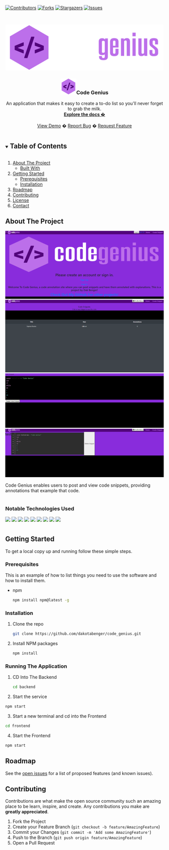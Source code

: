 <!--
*** Thanks for checking out the Best-README-Template. If you have a suggestion
*** that would make this better, please fork the repo and create a pull request
*** or simply open an issue with the tag "enhancement".
*** Thanks again! Now go create something AMAZING! :D
***
***
***
*** To avoid retyping too much info. Do a search and replace for the following:

-->



<!-- PROJECT SHIELDS -->
<!--
*** I'm using markdown "reference style" links for readability.
*** Reference links are enclosed in brackets [ ] instead of parentheses ( ).
*** See the bottom of this document for the declaration of the reference variables
*** for contributors-url, forks-url, etc. This is an optional, concise syntax you may use.
*** https://www.markdownguide.org/basic-syntax/#reference-style-links
-->
[![Contributors][contributors-shield]][contributors-url]
[![Forks][forks-shield]][forks-url]
[![Stargazers][stars-shield]][stars-url]
[![Issues][issues-shield]][issues-url]





<!-- PROJECT LOGO -->
<br />
<p align="center">
  <a href="https://github.com/dakotabenger/code_genius">
    <img src="./frontend/public/logo.png" alt="Logo" >
  </a>

  <h3 align="center"><img height="50px" width="50px" src="./frontend/public/favicon.ico">Code Genius</h3>

  <p align="center">
    An application that makes it easy to create a to-do list so you'll never forget to grab the milk.  
    <br />
    <a href="https://github.com/dakotabenger/code_genius"><strong>Explore the docs �</strong></a>
    <br />
    <br />
    <a href="https://codegenius.herokuapp.com">View Demo</a>
    �
    <a href="https://github.com/dakotabenger/code_genius/issues">Report Bug</a>
    �
    <a href="https://github.com/dakotabenger/code_genius/issues">Request Feature</a>
  </p>
</p>



<!-- TABLE OF CONTENTS -->
<details open="open">
  <summary><h2 style="display: inline-block">Table of Contents</h2></summary>
  <ol>
    <li>
      <a href="#about-the-project">About The Project</a>
      <ul>
        <li><a href="#built-with">Built With</a></li>
      </ul>
    </li>
    <li>
      <a href="#getting-started">Getting Started</a>
      <ul>
        <li><a href="#prerequisites">Prerequisites</a></li>
        <li><a href="#installation">Installation</a></li>
      </ul>
    </li>
    <li><a href="#roadmap">Roadmap</a></li>
    <li><a href="#contributing">Contributing</a></li>
    <li><a href="#license">License</a></li>
    <li><a href="#contact">Contact</a></li>
  </ol>
</details>



<!-- ABOUT THE PROJECT -->
## About The Project

![product-screenshot](./frontend/public/codegenius1.PNG)
![product-screenshot](./frontend/public/codegenius2.PNG)
![product-screenshot](./frontend/public/codegenius3.PNG)
![product-screenshot](./frontend/public/codegenius4.PNG)

Code Genius enables users to post and view code snippets, providing annotations that example that code. 
#
### Notable Technologies Used


<img src="https://img.shields.io/badge/JavaScript-323330?style=for-the-badge&logo=javascript&logoColor=F7DF1E">
<img src="https://img.shields.io/badge/React-v16-brightgreen">
<img src="https://img.shields.io/badge/Redux-v4.0.5-brightgreen">
<img src="https://img.shields.io/badge/Sequelize-v6.5.0-brightgreen">
<img src="https://img.shields.io/badge/CSS-239120?&style=for-the-badge&logo=css3&logoColor=white">
<img src='https://img.shields.io/badge/Node.js-43853D?style=for-the-badge&logo=node.js&logoColor=white'>
<img src='https://img.shields.io/badge/Express.js-404D59?style=for-the-badge'>
<img src='https://img.shields.io/badge/PostgreSQL-316192?style=for-the-badge&logo=postgresql&logoColor=white'>
<img src='https://img.shields.io/badge/Heroku-430098?style=for-the-badge&logo=heroku&logoColor=white'>

#  


<!--ReactSkipperEnd -->



<!-- GETTING STARTED -->
## Getting Started

To get a local copy up and running follow these simple steps.

### Prerequisites

This is an example of how to list things you need to use the software and how to install them.
* npm
  ```sh
  npm install npm@latest -g
  ```

### Installation

1. Clone the repo
   ```sh
   git clone https://github.com/dakotabenger/code_genius.git
   ```
2. Install NPM packages
   ```sh
   npm install
   ```
### Running The Application

1. CD Into The Backend
   ```sh
   cd backend
   ```
2. Start the service
  ```sh
  npm start
  ```
3. Start a new terminal and cd into the Frontend
  ```sh
  cd frontend
  ```
4. Start the Frontend
  ```sh
  npm start
  ```



<!-- USAGE EXAMPLES -->
<!-- ## Usage -->

<!-- Use this space to show useful examples of how a project can be used. Additional screenshots, code examples and demos work well in this space. You may also link to more resources. -->




<!-- ROADMAP -->
## Roadmap

See the [open issues](https://github.com/dakotabenger/code_genius/issues) for a list of proposed features (and known issues).



<!-- CONTRIBUTING -->
## Contributing

Contributions are what make the open source community such an amazing place to be learn, inspire, and create. Any contributions you make are **greatly appreciated**.

1. Fork the Project
2. Create your Feature Branch (`git checkout -b feature/AmazingFeature`)
3. Commit your Changes (`git commit -m 'Add some AmazingFeature'`)
4. Push to the Branch (`git push origin feature/AmazingFeature`)
5. Open a Pull Request







<!-- MARKDOWN LINKS & IMAGES -->
<!-- https://www.markdownguide.org/basic-syntax/#reference-style-links -->
[contributors-shield]: https://img.shields.io/github/contributors/dakotabenger/code_genius.svg?style=for-the-badge
[contributors-url]: https://github.com/dakotabenger/code_genius/graphs/contributors
[forks-shield]: https://img.shields.io/github/forks/dakotabenger/code_genius.svg?style=for-the-badge
[forks-url]: https://github.com/dakotabenger/code_genius/network/members
[stars-shield]: https://img.shields.io/github/stars/dakotabenger/code_genius.svg?style=for-the-badge
[stars-url]: https://github.com/dakotabenger/code_genius/stargazers
[issues-shield]: https://img.shields.io/github/issues/dakotabenger/code_genius.svg?style=for-the-badge
[issues-url]: https://github.com/dakotabenger/code_genius/issues
[license-shield]: https://img.shields.io/github/license/dakotabenger/code_genius.svg?style=for-the-badge
[license-url]: https://github.com/dakotabenger/code_genius/blob/master/LICENSE.txt
[linkedin-shield]: https://img.shields.io/badge/-LinkedIn-black.svg?style=for-the-badge&logo=linkedin&colorB=555
